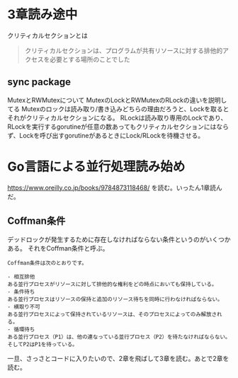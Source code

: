 # 3章読み途中
クリティカルセクションとは
> クリティカルセクションは、プログラムが共有リソースに対する排他的アクセスを必要とする場所のことでした

## sync package
MutexとRWMutexについて
MutexのLockとRWMutexのRLockの違いを説明してる
Mutexのロックは読み取り/書き込みどちらの理由だろうと、Lockを取るとそれがクリティカルセクションになる。
RLockは読み取り専用のLockであり、RLockを実行するgorutineが任意の数あってもクリティカルセクションにはならず、Lockを呼び出すgorutineがあるときにLock/RLockを待機させる。

# Go言語による並行処理読み始め
https://www.oreilly.co.jp/books/9784873118468/ を読む。いったん1章読んだ。
## Coffman条件
デッドロックが発生するために存在しなければならない条件というのがいくつかある。
それをCoffman条件と呼ぶ。
```
Coffman条件は次のとおりです。

- 相互排他
ある並行プロセスがリソースに対して排他的な権利をどの時点においても保持している。
- 条件待ち
ある並行プロセスはリソースの保持と追加のリソース待ちを同時に行わなければならない。
- 横取り不可
ある並行プロセスによって保持されているリソースは、そのプロセスによってのみ解放される。
- 循環待ち
ある並行プロセス（P1）は、他の連なっている並行プロセス（P2）を待たなければならない。そしてP2はP1を待っている。
```

一旦、さっさとコードに入りたいので、2章を飛ばして3章を読む。あとで2章を読む。



